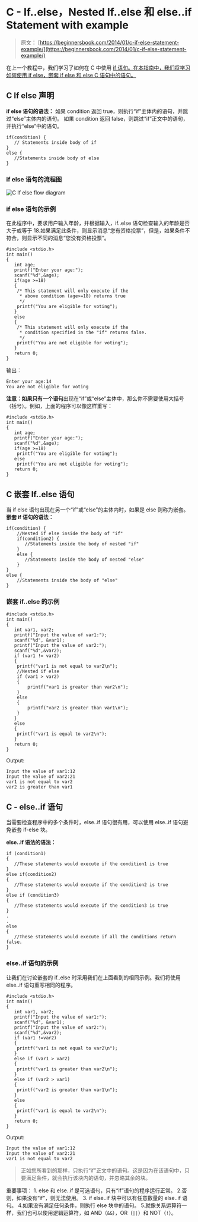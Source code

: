 # C - If..else，Nested If..else 和 else..if Statement with example

> 原文： [https://beginnersbook.com/2014/01/c-if-else-statement-example/](https://beginnersbook.com/2014/01/c-if-else-statement-example/)

在上一个教程中，我们学习了如何在 C 中使用 [if 语句。在本指南中，我们将学习如何使用 if else，嵌套 if else 和 else C 语句中的语句。](https://beginnersbook.com/2014/01/c-if-statement/)

## C If else 声明

**if else 语句的语法：**
如果 condition 返回 true，则执行“if”主体内的语句，并跳过“else”主体内的语句。
如果 condition 返回 false，则跳过“if”正文中的语句，并执行“else”中的语句。

```
if(condition) {
   // Statements inside body of if
}
else {
   //Statements inside body of else
}
```

### if else 语句的流程图

![C If else flow diagram](img/a4aa08fae951574a99e041f6cd929839.jpg)

### if else 语句的示例

在此程序中，要求用户输入年龄，并根据输入，if..else 语句检查输入的年龄是否大于或等于 18.如果满足此条件，则显示消息“您有资格投票”，但是，如果条件不符合，则显示不同的消息“您没有资格投票”。

```
#include <stdio.h>
int main()
{
   int age;
   printf("Enter your age:");
   scanf("%d",&age);
   if(age >=18)
   {
	/* This statement will only execute if the
	 * above condition (age>=18) returns true
	 */
	printf("You are eligible for voting");
   }
   else
   {
	/* This statement will only execute if the
	 * condition specified in the "if" returns false.
	 */
	printf("You are not eligible for voting");
   }
   return 0;
}

```

输出：

```
Enter your age:14
You are not eligible for voting
```

**注意：**如果**只有一个语句**出现在“if”或“else”主体中，那么你不需要使用大括号（括号）。例如，上面的程序可以像这样重写：

```
#include <stdio.h>
int main()
{
   int age;
   printf("Enter your age:");
   scanf("%d",&age);
   if(age >=18)
	printf("You are eligible for voting");
   else
	printf("You are not eligible for voting");
   return 0;
}
```

## C 嵌套 If..else 语句

当 if else 语句出现在另一个“if”或“else”的主体内时，如果是 else 则称为嵌套。
**嵌套 if 语句的语法：**

```
if(condition) {
    //Nested if else inside the body of "if"
    if(condition2) {
       //Statements inside the body of nested "if"
    }
    else {
       //Statements inside the body of nested "else"
    }
}
else {
    //Statements inside the body of "else"
}
```

### 嵌套 if..else 的示例

```
#include <stdio.h>
int main()
{
   int var1, var2;
   printf("Input the value of var1:");
   scanf("%d", &var1);
   printf("Input the value of var2:");
   scanf("%d",&var2);
   if (var1 != var2)
   {
	printf("var1 is not equal to var2\n");
	//Nested if else
	if (var1 > var2)
	{
		printf("var1 is greater than var2\n");
	}
	else
	{
		printf("var2 is greater than var1\n");
	}
   }
   else
   {
	printf("var1 is equal to var2\n");
   }
   return 0;
}

```

Output:

```
Input the value of var1:12
Input the value of var2:21
var1 is not equal to var2
var2 is greater than var1
```

## C - else..if 语句

当需要检查程序中的多个条件时，else..if 语句很有用，可以使用 else..if 语句避免嵌套 if-else 块。

**else..if 语法的语法：**

```
if (condition1) 
{
   //These statements would execute if the condition1 is true
}
else if(condition2) 
{
   //These statements would execute if the condition2 is true
}
else if (condition3) 
{
   //These statements would execute if the condition3 is true
}
.
.
else 
{
   //These statements would execute if all the conditions return false.
}
```

### else..if 语句的示例

让我们在讨论嵌套的 if..else 时采用我们在上面看到的相同示例。我们将使用 else..if 语句重写相同的程序。

```
#include <stdio.h>
int main()
{
   int var1, var2;
   printf("Input the value of var1:");
   scanf("%d", &var1);
   printf("Input the value of var2:");
   scanf("%d",&var2);
   if (var1 !=var2)
   {
	printf("var1 is not equal to var2\n");
   }
   else if (var1 > var2)
   {
	printf("var1 is greater than var2\n");
   }
   else if (var2 > var1)
   {
	printf("var2 is greater than var1\n");
   }
   else
   {
	printf("var1 is equal to var2\n");
   }
   return 0;
}

```

Output:

```
Input the value of var1:12
Input the value of var2:21
var1 is not equal to var2
```

> 正如您所看到的那样，只执行“if”正文中的语句。这是因为在该语句中，只要满足条件，就会执行该块内的语句，并忽略其余的块。

重要事项：
1\. else 和 else..if 是可选语句，只有“if”语句的程序运行正常。
2.否则，如果没有“if”，则无法使用。
3\. if else..if 块中可以有任意数量的 else..if 语句。
4.如果没有满足任何条件，则执行 else 块中的语句。
5.就像关系运算符一样，我们也可以使用逻辑运算符，如 AND（`&&`），OR（`||`）和 NOT（`!`）。